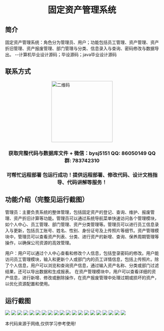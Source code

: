 <p><h1 align="center">固定资产管理系统</h1></p>

## 简介
固定资产管理系统：角色分为管理员、用户；功能包括员工管理、资产管理、资产折旧管理、资产报废管理、部门管理与分类、信息录入与查询、密码修改与数据导出。    --计算机毕业设计源码；毕设源码；java毕业设计源码


## 联系方式
<img src="https://bs-1329754181.cos.ap-shanghai.myqcloud.com/wx.jpg" alt="二维码" style="display: block; margin: 0 auto;" width="200px">
<p><h3 align="center">获取完整代码与数据库文件 + 微信：bysj5151 QQ: 86050149 QQ群: 783742310</h3></p>
<p><h3 align="center">可帮忙远程部署 包运行成功！提供远程部署、修改代码、设计文档指导、代码讲解等服务！</h3></p>

## 功能介绍（完整见运行截图）
管理员：主要负责系统的整体管理，包括固定资产的登记、查询、维护、报废管理、资产折旧计算等功能。管理员可以通过系统导航菜单快速访问各个管理模块，如个人中心、员工管理、部门管理、资产分类管理等。管理员可以进行员工信息录入与更新，包括员工账号、姓名、性别、身份证号及上传照片等细节。资产管理模块中，管理员可以查看资产列表、分类、进行资产的新增、查询、保养周期管理等操作，以确保公司资源的高效管理。

用户：用户可以通过个人中心查看和修改个人信息，包括登录密码的修改。用户能访问员工管理模块，输入和更新个人或部门内的员工详情信息，包括上传照片。除了个人信息，用户可以浏览和查询资产信息，通过输入资产名称、分类或部门过滤结果，还可以导出数据和生成报表。 在资产管理模块中，用户可以查看详细的资产信息，进行新增、修改或删除操作，在资产报废管理中处理过期或损坏的资产，以优化资源配置和使用。


## 运行截图
![](https://bs-1329754181.cos.ap-shanghai.myqcloud.com/ssm/FixedAssetManagementSystem/img/001.jpg)
![](https://bs-1329754181.cos.ap-shanghai.myqcloud.com/ssm/FixedAssetManagementSystem/img/002.jpg)
![](https://bs-1329754181.cos.ap-shanghai.myqcloud.com/ssm/FixedAssetManagementSystem/img/003.jpg)
![](https://bs-1329754181.cos.ap-shanghai.myqcloud.com/ssm/FixedAssetManagementSystem/img/004.jpg)
![](https://bs-1329754181.cos.ap-shanghai.myqcloud.com/ssm/FixedAssetManagementSystem/img/005.jpg)
![](https://bs-1329754181.cos.ap-shanghai.myqcloud.com/ssm/FixedAssetManagementSystem/img/006.jpg)
![](https://bs-1329754181.cos.ap-shanghai.myqcloud.com/ssm/FixedAssetManagementSystem/img/007.jpg)
![](https://bs-1329754181.cos.ap-shanghai.myqcloud.com/ssm/FixedAssetManagementSystem/img/008.jpg)
![](https://bs-1329754181.cos.ap-shanghai.myqcloud.com/ssm/FixedAssetManagementSystem/img/009.jpg)
![](https://bs-1329754181.cos.ap-shanghai.myqcloud.com/ssm/FixedAssetManagementSystem/img/010.jpg)
![](https://bs-1329754181.cos.ap-shanghai.myqcloud.com/ssm/FixedAssetManagementSystem/img/011.jpg)
![](https://bs-1329754181.cos.ap-shanghai.myqcloud.com/ssm/FixedAssetManagementSystem/img/012.jpg)
![](https://bs-1329754181.cos.ap-shanghai.myqcloud.com/ssm/FixedAssetManagementSystem/img/013.jpg)
![](https://bs-1329754181.cos.ap-shanghai.myqcloud.com/ssm/FixedAssetManagementSystem/img/014.jpg)
![](https://bs-1329754181.cos.ap-shanghai.myqcloud.com/ssm/FixedAssetManagementSystem/img/015.jpg)
![](https://bs-1329754181.cos.ap-shanghai.myqcloud.com/ssm/FixedAssetManagementSystem/img/016.jpg)
![](https://bs-1329754181.cos.ap-shanghai.myqcloud.com/ssm/FixedAssetManagementSystem/img/017.jpg)
![](https://bs-1329754181.cos.ap-shanghai.myqcloud.com/ssm/FixedAssetManagementSystem/img/018.jpg)
![](https://bs-1329754181.cos.ap-shanghai.myqcloud.com/ssm/FixedAssetManagementSystem/img/019.jpg)
![](https://bs-1329754181.cos.ap-shanghai.myqcloud.com/ssm/FixedAssetManagementSystem/img/020.jpg)

<p>本代码来源于网络,仅供学习参考使用!</p>
